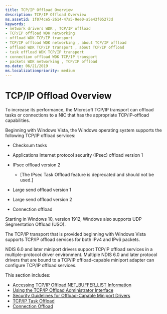 ```yaml
---
title: TCP/IP Offload Overview
description: TCP/IP Offload Overview
ms.assetid: 1f074ce5-2614-47a5-9ee0-a5e43f05273d
keywords:
- network drivers WDK , TCP/IP offload
- TCP/IP offload WDK networking
- offload WDK TCP/IP transport
- TCP/IP offload WDK networking , about TCP/IP offload
- offload WDK TCP/IP transport , about TCP/IP offload
- task offload WDK TCP/IP transport
- connection offload WDK TCP/IP transport
- packets WDK networking , TCP/IP offload
ms.date: 06/21/2019
ms.localizationpriority: medium
---
```


# TCP/IP Offload Overview

To increase its performance, the Microsoft TCP/IP transport can offload tasks or connections to a NIC that has the appropriate TCP/IP-offload capabilities.

Beginning with Windows Vista, the Windows operating system supports the following TCP/IP offload services:

-   Checksum tasks

-   Applications Internet protocol security (IPsec) offload version 1

-   IPsec offload version 2
    - \[The IPsec Task Offload feature is deprecated and should not be used.\]

-   Large send offload version 1

-   Large send offload version 2

-   Connection offload

Starting in Windows 10, version 1912, Windows also supports UDP Segmentation Offload (USO).

The TCP/IP transport that is provided beginning with Windows Vista supports TCP/IP offload services for both IPv4 and IPv6 packets.

NDIS 6.0 and later miniport drivers support TCP/IP offload services in a multiple-protocol driver environment. Multiple NDIS 6.0 and later protocol drivers that are bound to a TCP/IP offload-capable miniport adapter can configure TCP/IP offload services.

This section includes:

-   [Accessing TCP/IP Offload NET\_BUFFER\_LIST Information](accessing-tcp-ip-offload-net-buffer-list-information.md)
-   [Using the TCP/IP Offload Administrator Interface](using-the-tcp-ip-offload-administrator-interface.md)
-   [Security Guidelines for Offload-Capable Miniport Drivers](security-guidelines-for-offload-capable-miniport-drivers.md)
-   [TCP/IP Task Offload](task-offload.md)
-   [Connection Offload](connection-offload.md)

 

 





